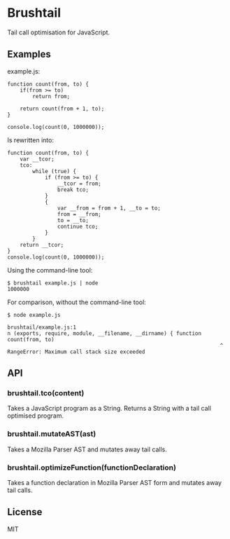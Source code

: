 # Brushtail

Tail call optimisation for JavaScript.

## Examples

example.js:

    function count(from, to) {
        if(from >= to)
            return from;

        return count(from + 1, to);
    }

    console.log(count(0, 1000000));

Is rewritten into:

    function count(from, to) {
        var __tcor;
        tco:
            while (true) {
                if (from >= to) {
                    __tcor = from;
                    break tco;
                }
                {
                    var __from = from + 1, __to = to;
                    from = __from;
                    to = __to;
                    continue tco;
                }
            }
        return __tcor;
    }
    console.log(count(0, 1000000));

Using the command-line tool:

    $ brushtail example.js | node
    1000000

For comparison, without the command-line tool:

    $ node example.js

    brushtail/example.js:1
    n (exports, require, module, __filename, __dirname) { function count(from, to)
                                                                        ^
    RangeError: Maximum call stack size exceeded

## API

### brushtail.tco(content)

Takes a JavaScript program as a String. Returns a String with a tail
call optimised program.

### brushtail.mutateAST(ast)

Takes a Mozilla Parser AST and mutates away tail calls.

### brushtail.optimizeFunction(functionDeclaration)

Takes a function declaration in Mozilla Parser AST form and mutates
away tail calls.

## License

MIT
